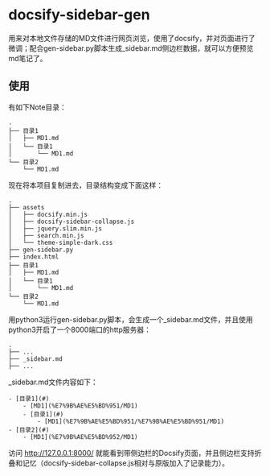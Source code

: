 # docsify-sidebar-gen

用来对本地文件存储的MD文件进行网页浏览，使用了docsify，并对页面进行了微调；配合gen-sidebar.py脚本生成_sidebar.md侧边栏数据，就可以方便预览md笔记了。

## 使用

有如下Note目录：
```
.
├── 目录1
│   ├── MD1.md
│   └── 目录1
│       └── MD1.md
└── 目录2
    └── MD1.md
```

现在将本项目复制进去，目录结构变成下面这样：
```
.
├── assets
│   ├── docsify.min.js
│   ├── docsify-sidebar-collapse.js
│   ├── jquery.slim.min.js
│   ├── search.min.js
│   └── theme-simple-dark.css
├── gen-sidebar.py
├── index.html
├── 目录1
│   ├── MD1.md
│   └── 目录1
│       └── MD1.md
└── 目录2
    └── MD1.md
```

用python3运行gen-sidebar.py脚本，会生成一个_sidebar.md文件，并且使用python3开启了一个8000端口的http服务器：
```
.
├── ...
├── _sidebar.md
├── ...
```
_sidebar.md文件内容如下：
```
- [目录1](#)
    - [MD1](%E7%9B%AE%E5%BD%951/MD1)
    - [目录1](#)
        - [MD1](%E7%9B%AE%E5%BD%951/%E7%9B%AE%E5%BD%951/MD1)
- [目录2](#)
    - [MD1](%E7%9B%AE%E5%BD%952/MD1)
```

访问 http://127.0.0.1:8000/ 就能看到带侧边栏的Docsify页面，并且侧边栏支持折叠和记忆（docsify-sidebar-collapse.js相对与原版加入了记录能力）。